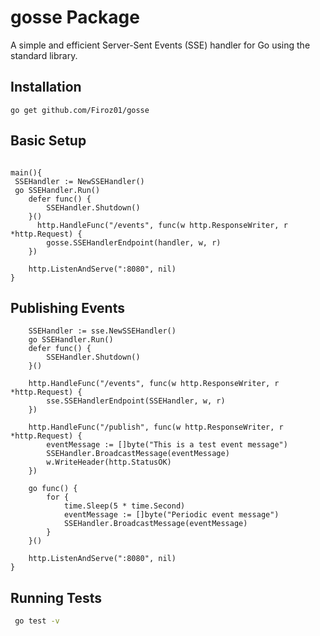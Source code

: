 # gosse Package

A simple and efficient Server-Sent Events (SSE) handler for Go using the standard library.

## Installation

```
go get github.com/Firoz01/gosse
```
## Basic Setup

```package main

main(){
 SSEHandler := NewSSEHandler()
 go SSEHandler.Run()
 	defer func() {
		SSEHandler.Shutdown()
	}()
	  http.HandleFunc("/events", func(w http.ResponseWriter, r *http.Request) {
        gosse.SSEHandlerEndpoint(handler, w, r)
    })
    
    http.ListenAndServe(":8080", nil)
}
```

## Publishing Events

```func main() {
	SSEHandler := sse.NewSSEHandler()
	go SSEHandler.Run()
	defer func() {
		SSEHandler.Shutdown()
	}()

	http.HandleFunc("/events", func(w http.ResponseWriter, r *http.Request) {
		sse.SSEHandlerEndpoint(SSEHandler, w, r)
	})

	http.HandleFunc("/publish", func(w http.ResponseWriter, r *http.Request) {
		eventMessage := []byte("This is a test event message")
		SSEHandler.BroadcastMessage(eventMessage)
		w.WriteHeader(http.StatusOK)
	})

	go func() {
		for {
			time.Sleep(5 * time.Second)
			eventMessage := []byte("Periodic event message")
			SSEHandler.BroadcastMessage(eventMessage)
		}
	}()

	http.ListenAndServe(":8080", nil)
}

```

## Running Tests

```sh
 go test -v 

```